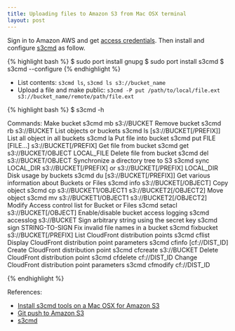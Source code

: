 ```yaml
---
title: Uploading files to Amazon S3 from Mac OSX terminal
layout: post
---
```


Sign in to Amazon AWS and get [access
credentials](https://portal.aws.amazon.com/gp/aws/securityCredentials?#access_credentials).
Then install and configure [s3cmd](http://s3tools.org/s3cmd) as follow.

{% highlight bash %}
$ sudo port install gnupg
$ sudo port install s3cmd
$ s3cmd --configure
{% endhighlight %}

* List contents: `s3cmd ls`, `s3cmd ls s3://bucket_name`
* Upload a file and make public: `s3cmd -P put /path/to/local/file.ext s3://bucket_name/remote/path/file.ext`

{% highlight bash %}
$ s3cmd -h

Commands:
  Make bucket
      s3cmd mb s3://BUCKET
  Remove bucket
      s3cmd rb s3://BUCKET
  List objects or buckets
      s3cmd ls [s3://BUCKET[/PREFIX]]
  List all object in all buckets
      s3cmd la
  Put file into bucket
      s3cmd put FILE [FILE...] s3://BUCKET[/PREFIX]
  Get file from bucket
      s3cmd get s3://BUCKET/OBJECT LOCAL_FILE
  Delete file from bucket
      s3cmd del s3://BUCKET/OBJECT
  Synchronize a directory tree to S3
      s3cmd sync LOCAL_DIR s3://BUCKET[/PREFIX] or s3://BUCKET[/PREFIX] LOCAL_DIR
  Disk usage by buckets
      s3cmd du [s3://BUCKET[/PREFIX]]
  Get various information about Buckets or Files
      s3cmd info s3://BUCKET[/OBJECT]
  Copy object
      s3cmd cp s3://BUCKET1/OBJECT1 s3://BUCKET2[/OBJECT2]
  Move object
      s3cmd mv s3://BUCKET1/OBJECT1 s3://BUCKET2[/OBJECT2]
  Modify Access control list for Bucket or Files
      s3cmd setacl s3://BUCKET[/OBJECT]
  Enable/disable bucket access logging
      s3cmd accesslog s3://BUCKET
  Sign arbitrary string using the secret key
      s3cmd sign STRING-TO-SIGN
  Fix invalid file names in a bucket
      s3cmd fixbucket s3://BUCKET[/PREFIX]
  List CloudFront distribution points
      s3cmd cflist
  Display CloudFront distribution point parameters
      s3cmd cfinfo [cf://DIST_ID]
  Create CloudFront distribution point
      s3cmd cfcreate s3://BUCKET
  Delete CloudFront distribution point
      s3cmd cfdelete cf://DIST_ID
  Change CloudFront distribution point parameters
      s3cmd cfmodify cf://DIST_ID

{% endhighlight %}

References:

* [Install s3cmd tools on a Mac OSX for Amazon S3](http://devsforrest.com/4/install-s3cmd-tools-on-a-mac-os-x-for-amazon-s3-bucket-access-upload-sync-etc)
* [Git push to Amazon S3](http://stackoverflow.com/questions/5187496/git-push-to-amazon-s3-for-deploying-assets)
* [s3cmd](http://s3tools.org/s3cmd)
